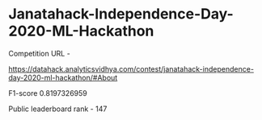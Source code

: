 # Janatahack-Independence-Day-2020-ML-Hackathon

Competition URL - 

https://datahack.analyticsvidhya.com/contest/janatahack-independence-day-2020-ml-hackathon/#About

F1-score 0.8197326959


Public leaderboard rank - 147

